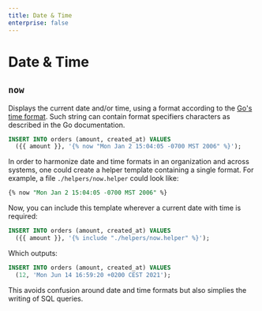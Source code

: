 ```yaml
---
title: Date & Time
enterprise: false
---
```


# Date & Time

## `now`

Displays the current date and/or time, using a format according to the [Go's time
format](https://golang.org/pkg/time/#pkg-constants). Such string can contain format
specifiers characters as described in the Go documentation.

```sql
INSERT INTO orders (amount, created_at) VALUES
  ({{ amount }}, '{% now "Mon Jan 2 15:04:05 -0700 MST 2006" %}');
```

In order to harmonize date and time formats in an organization and across systems,
one could create a helper template containing a single format. For example, a
file `./helpers/now.helper` could look like:
```sql
{% now "Mon Jan 2 15:04:05 -0700 MST 2006" %}
```

Now, you can include this template wherever a current date with time is required:
```sql
INSERT INTO orders (amount, created_at) VALUES
  ({{ amount }}, '{% include "./helpers/now.helper" %}');
```

Which outputs:
```sql
INSERT INTO orders (amount, created_at) VALUES
  (12, 'Mon Jun 14 16:59:20 +0200 CEST 2021');
```

This avoids confusion around date and time formats but also simplies the writing
of SQL queries.
